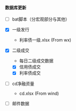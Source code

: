 #### 数据库更新

- [ ] bat脚本（分宏观部分与其他）

- [x] 一级发行

  * 利率债一级.xlsx (From wx)

- [x] 二级成交

  * 每日二级成交数据

  - [x] 信用债成交
  - [x] 利率债成交

- [ ] cd净融资量

  * cd.xlsx (From wind)


- [ ] 邮件数据

